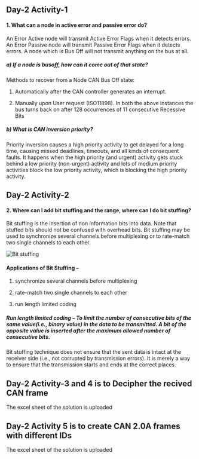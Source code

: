 
## Day-2 Activity-1

#### 1.	What can a node in active error and passive error do?

An Error Active node will transmit Active Error Flags when it detects errors. An Error Passive node will transmit Passive Error Flags when it detects errors. A node which is Bus Off will not transmit anything on the bus at all.

##### a)	If a node is busoff, how can it come out of that state?

Methods to recover from a Node CAN Bus Off state:

1) Automatically after the CAN controller generates an interrupt. 

2) Manually upon User request (ISO11898).  In both the above instances the bus turns back on after 128 occurrences of 11 consecutive Recessive Bits


##### b)  What is CAN inversion priority?

Priority inversion causes a high priority activity to get delayed for a long time, causing missed deadlines, timeouts, and all kinds of consequent faults. It happens when the high priority (and urgent) activity gets stuck behind a low priority (non-urgent) activity and lots of medium priority activities block the low priority activity, which is blocking the high priority activity.

## Day-2 Activity-2

#### 2.	Where can I add bit stuffing and the range, where can I do bit stuffing?
Bit stuffing is the insertion of non information bits into data. Note that stuffed bits should not be confused with overhead bits.
Bit stuffing may be used to synchronize several channels before multiplexing or to rate-match two single channels to each other.

![Bit stuffing](https://user-images.githubusercontent.com/115522470/199957358-2157ea00-a619-495e-b60c-570577cb48fe.jpg)

#### Applications of Bit Stuffing – 

1.	synchronize several channels before multiplexing

2.	rate-match two single channels to each other

3.	run length limited coding

##### Run length limited coding – To limit the number of consecutive bits of the same value(i.e., binary value) in the data to be transmitted. A bit of the opposite value is inserted after the maximum allowed number of consecutive bits.
Bit stuffing technique does not ensure that the sent data is intact at the receiver side (i.e., not corrupted by transmission errors). It is merely a way to ensure that the transmission starts and ends at the correct places.

## Day-2 Activity-3 and 4  is to Decipher the recived CAN frame		

The excel sheet of the solution is uploaded

## Day-2 Activity 5  is to create CAN 2.0A frames with different IDs 

The excel sheet of the solution is uploaded



